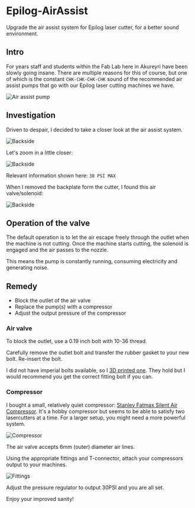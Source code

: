 # Epilog-AirAssist
Upgrade the air assist system for Epilog laser cutter, for a better sound environment. 

## Intro

For years staff and students within the Fab Lab here in Akureyri have been slowly going insane. There are multiple reasons for this of course, but one of which is the constant `CHK-CHK-CHK-CHK` sound of the recommended air assist pumps that go with our Epilog laser cutting machines we have. 

![Air assist pump](images/airpump.jpg)

## Investigation

Driven to despair, I decided to take a closer look at the air assist system. 

![Backside](images/backside.jpg)

Let's zoom in a little closer: 

![Backside](images/30psiCloseUp.jpg)

Relevant information shown here: `30 PSI MAX`

When I removed the backplate form the cutter, I found this air valve/solenoid: 

![Backside](images/solenoid.jpg)

## Operation of the valve

The default operation is to let the air escape freely through the outlet when the machine is not cutting. Once the machine starts cutting, the solenoid is engaged and the air passes to the nozzle. 

This means the pump is constantly running, consuming electricity and generating noise. 

## Remedy

- Block the outlet of the air valve
- Replace the pump(s) with a compressor
- Adjust the output pressure of the compressor

### Air valve

To block the outlet, use a 0.19 inch bolt with 10-36 thread. 

Carefully remove the outlet bolt and transfer the rubber gasket to your new bolt. Re-insert the bolt. 

I did not have imperial bolts available, so I [3D printed one](/files/10-36.stl). They hold but I would recommend you get the correct fitting bolt if you can. 

### Compressor

I bought a small, relatively quiet compressor: [Stanley Fatmax Silent Air Compressor](https://www.bigdug.co.uk/workshop-flooring-c348/workshop-c11614/air-compressors-c48481/direct-drive-compressors-c82087/stanley-fatmax-silent-air-compressor-dst101-8-6-6l-8-bar-105l-min-p20637). It's a hobby compressor but seems to be able to satisfy two lasercutters at a time. For a larger setup, you might need a more powerful system. 

![Compressor](images/compressor.jpg)

The air valve accepts 6mm (outer) diameter air lines. 

Using the appropriate fittings and T-connector, attach your compressors output to your machines. 

![Fittings](images/tJunction.jpg)

Adjust the pressure regulator to output 30PSI and you are all set. 

Enjoy your improved sanity!